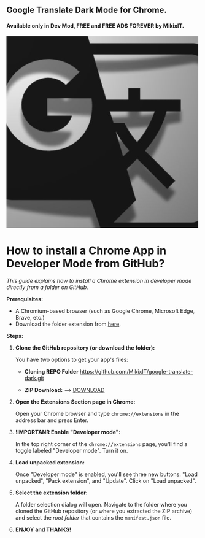 ## Google Translate Dark Mode for Chrome. 
#### Available only in Dev Mod, FREE and FREE ADS **FOREVER** by MikixIT.

![](logo-md.jpg)


# How to install a Chrome App in Developer Mode from GitHub?

*This guide explains how to install a Chrome extension in developer mode directly from a folder on GitHub.*

**Prerequisites:**

- A Chromium-based browser (such as Google Chrome, Microsoft Edge, Brave, etc.)
- Download the folder extension from [here](https://github.com/MikixIT/google-translate-dark/archive/refs/tags/1.0.zip).

**Steps:**

1.  **Clone the GitHub repository (or download the folder):**

    You have two options to get your app's files:

    - **Cloning REPO Folder**
      https://github.com/MikixIT/google-translate-dark.git

    - **ZIP Download:** --> [DOWNLOAD](https://github.com/MikixIT/google-translate-dark/archive/refs/tags/1.0.zip)

2.  **Open the Extensions Section page in Chrome:**

    Open your Chrome browser and type `chrome://extensions` in the address bar and press Enter.

3.  **!IMPORTANR Enable "Developer mode":**

    In the top right corner of the `chrome://extensions` page, you'll find a toggle labeled "Developer mode". Turn it on.

4.  **Load unpacked extension:**

    Once "Developer mode" is enabled, you'll see three new buttons: "Load unpacked", "Pack extension", and "Update". Click on "Load unpacked".

5.  **Select the extension folder:**

    A folder selection dialog will open. Navigate to the folder where you cloned the GitHub repository (or where you extracted the ZIP archive) and select the _root folder_ that contains the `manifest.json` file.

6.  **ENJOY and THANKS!**

